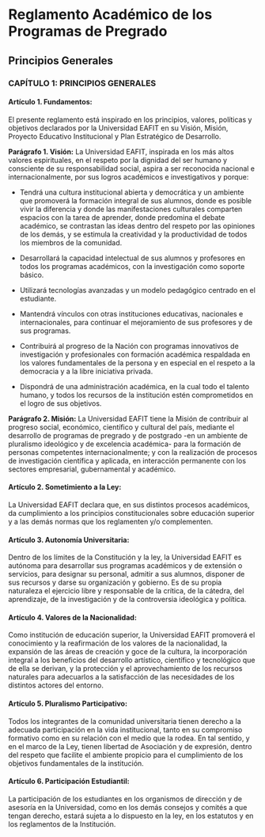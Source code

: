 # Reglamento Académico de los Programas de Pregrado

## Principios Generales

### CAPÍTULO 1: PRINCIPIOS GENERALES

#### Artículo 1. Fundamentos:

El presente reglamento está inspirado en los principios, valores, políticas y objetivos
declarados por la Universidad EAFIT en su Visión, Misión, Proyecto Educativo Institucional
y Plan Estratégico de Desarrollo.

**Parágrafo 1. Visión:** La Universidad EAFIT, inspirada en los más altos valores espirituales,
en el respeto por la dignidad del ser humano y consciente de su responsabilidad social,
aspira a ser reconocida nacional e internacionalmente, por sus logros académicos e
investigativos y porque:

* Tendrá una cultura institucional abierta y democrática y un ambiente que promoverá
la formación integral de sus alumnos, donde es posible vivir la diferencia y donde las
manifestaciones culturales comparten espacios con la tarea de aprender, donde
predomina el debate académico, se contrastan las ideas dentro del respeto por las
opiniones de los demás, y se estimula la creatividad y la productividad de todos los
miembros de la comunidad.

* Desarrollará la capacidad intelectual de sus alumnos y profesores en todos los
programas académicos, con la investigación como soporte básico.

* Utilizará tecnologías avanzadas y un modelo pedagógico centrado en el estudiante.

* Mantendrá vínculos con otras instituciones educativas, nacionales e internacionales,
para continuar el mejoramiento de sus profesores y de sus programas.

* Contribuirá al progreso de la Nación con programas innovativos de investigación y
profesionales con formación académica respaldada en los valores fundamentales de la
persona y en especial en el respeto a la democracia y a la libre iniciativa privada.

* Dispondrá de una administración académica, en la cual todo el talento humano, y
todos los recursos de la institución estén comprometidos en el logro de sus objetivos.

**Parágrafo 2. Misión:** La Universidad EAFIT tiene la Misión de contribuir al progreso social,
económico, científico y cultural del país, mediante el desarrollo de programas de
pregrado y de postgrado -en un ambiente de pluralismo ideológico y de excelencia
académica- para la formación de personas competentes internacionalmente; y con la
realización de procesos de investigación científica y aplicada, en interacción permanente
con los sectores empresarial, gubernamental y académico.

#### Artículo 2. Sometimiento a la Ley:

La Universidad EAFIT declara que, en sus distintos procesos académicos, da cumplimiento
a los principios constitucionales sobre educación superior y a las demás normas que los
reglamenten y/o complementen.

#### Artículo 3. Autonomía Universitaria:

Dentro de los límites de la Constitución y la ley, la Universidad EAFIT es autónoma para
desarrollar sus programas académicos y de extensión o servicios, para designar su
personal, admitir a sus alumnos, disponer de sus recursos y darse su organización y
gobierno. Es de su propia naturaleza el ejercicio libre y responsable de la crítica, de la
cátedra, del aprendizaje, de la investigación y de la controversia ideológica y política.

#### Artículo 4. Valores de la Nacionalidad:

Como institución de educación superior, la Universidad EAFIT promoverá el conocimiento
y la reafirmación de los valores de la nacionalidad, la expansión de las áreas de creación
y goce de la cultura, la incorporación integral a los beneficios del desarrollo artístico,
científico y tecnológico que de ella se derivan, y la protección y el aprovechamiento de
los recursos naturales para adecuarlos a la satisfacción de las necesidades de los distintos
actores del entorno.

#### Artículo 5. Pluralismo Participativo:

Todos los integrantes de la comunidad universitaria tienen derecho a la adecuada
participación en la vida institucional, tanto en su compromiso formativo como en su
relación con el medio que la rodea. En tal sentido, y en el marco de la Ley, tienen
libertad de Asociación y de expresión, dentro del respeto que facilite el ambiente
propicio para el cumplimiento de los objetivos fundamentales de la institución.

#### Artículo 6. Participación Estudiantil:

La participación de los estudiantes en los organismos de dirección y de asesoría en la
Universidad, como en los demás consejos y comités a que tengan derecho, estará sujeta
a lo dispuesto en la ley, en los estatutos y en los reglamentos de la Institución.
